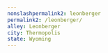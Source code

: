 ```yaml
---
﻿nonslashpermalink2: leonberger
permalink2: /leonberger/
alley: Leonberger
city: Thermopolis
state: Wyoming
---
```

